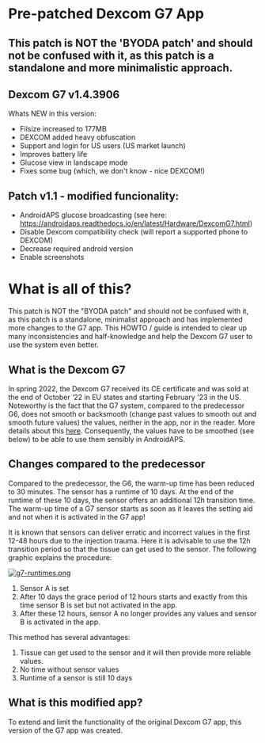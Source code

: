 # Pre-patched Dexcom G7 App
## This patch is NOT the 'BYODA patch' and should not be confused with it, as this patch is a standalone and more minimalistic approach.

## Dexcom G7 v1.4.3906

Whats NEW in this version:
- Filsize increased to 177MB
- DEXCOM added heavy obfuscation
- Support and login for US users (US market launch)
- Improves battery life
- Glucose view in landscape mode
- Fixes some bug (which, we don't know - nice DEXCOM!)

## Patch v1.1 - modified funcionality:

- AndroidAPS glucose broadcasting (see here: https://androidaps.readthedocs.io/en/latest/Hardware/DexcomG7.html)
- Disable Dexcom compatibility check (will report a supported phone to DEXCOM)
- Decrease required android version
- Enable screenshots


# What is all of this?
This patch is NOT the "BYODA patch" and should not be confused with it, as this patch is a standalone, minimalist approach and has implemented more changes to the G7 app. 
This HOWTO / guide is intended to clear up many inconsistencies and half-knowledge and help the Dexcom G7 user to use the system even better.

## What is the Dexcom G7
In spring 2022, the Dexcom G7 received its CE certificate and was sold at the end of October ‘22 in EU states and starting February '23 in the US.
Noteworthy is the fact that the G7 system, compared to the predecessor G6, does not smooth or backsmooth (change past values to smooth out and smooth future values) the values, neither in the app, nor in the reader.  More details about this [here](https://www.dexcom.com/en-us/faqs/why-does-past-cgm-data-look-different-from-past-data-on-receiver-and-follow-app). Consequently, the values have to be smoothed (see below) to be able to use them sensibly in AndroidAPS. 

## Changes compared to the predecessor 
Compared to the predecessor, the G6, the warm-up time has been reduced to 30 minutes.
The sensor has a runtime of 10 days. At the end of the runtime of these 10 days, the sensor offers an additional 12h transition time. The warm-up time of a G7 sensor starts as soon as it leaves the setting aid and not when it is activated in the G7 app!

It is known that sensors can deliver erratic and incorrect values in the first 12-48 hours due to the injection trauma. Here it is advisable to use the 12h transition period so that the tissue can get used to the sensor. The following graphic explains the procedure:

[![g7-runtimes.png](https://i.postimg.cc/qv6nkWbW/g7-runtimes.png)](https://postimg.cc/DSFm6pKc)
1) Sensor A is set
2) After 10 days the grace period of 12 hours starts and exactly from this time sensor B is set but not activated in the app.
3) After these 12 hours, sensor A no longer provides any values and sensor B is activated in the app.


This method has several advantages:
1) Tissue can get used to the sensor and it will then provide more reliable values.
2) No time without sensor values
3) Runtime of a sensor is still 10 days

## What is this modified app?
To extend and limit the functionality of the original Dexcom G7 app, this version of the G7 app was created.

